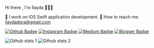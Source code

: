  Hi there , I'm İlayda 👩🏽‍💻 

🌿 I work on iOS Swift application development.
🌱 How to reach me: ilaydadora@gmail.com

[![Github Badge](https://img.shields.io/badge/-Github-000?style=quare&labelColor=000&logo=Github&logoColor=purple&link=link)](link) 
[![Instagram Badge](https://img.shields.io/badge/-Instagram-C13584?style=flat-quare&labelColor=C13584&logo=instagram&logoColor=green&link=link)](link) 
[![Medium Badge](https://img.shields.io/badge/-Medium-757575?style=flat-quare&labelColor=757575&logo=Medium&logoColor=purple&link=link)](link) 
[![Blogger Badge](https://img.shields.io/badge/-Blogger-FF9800?style=flat-quare&labelColor=FF9800&logo=Blogger&logoColor=green&link=link)](link)

![Github stats 1](https://github-readme-stats.vercel.app/api?username=kullanıcıadınız&show_icons=true&theme=gradient) 
![Github stats 2](https://github-readme-stats.vercel.app/api?username=kullanıcıadınız&show_icons=true&theme=radical)

